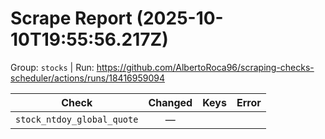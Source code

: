 # Scrape Report (2025-10-10T19:55:56.217Z)

Group: `stocks`  |  Run: https://github.com/AlbertoRoca96/scraping-checks-scheduler/actions/runs/18416959094

| Check | Changed | Keys | Error |
|---|:---:|:--|:--|
| `stock_ntdoy_global_quote` | — |  |  |
